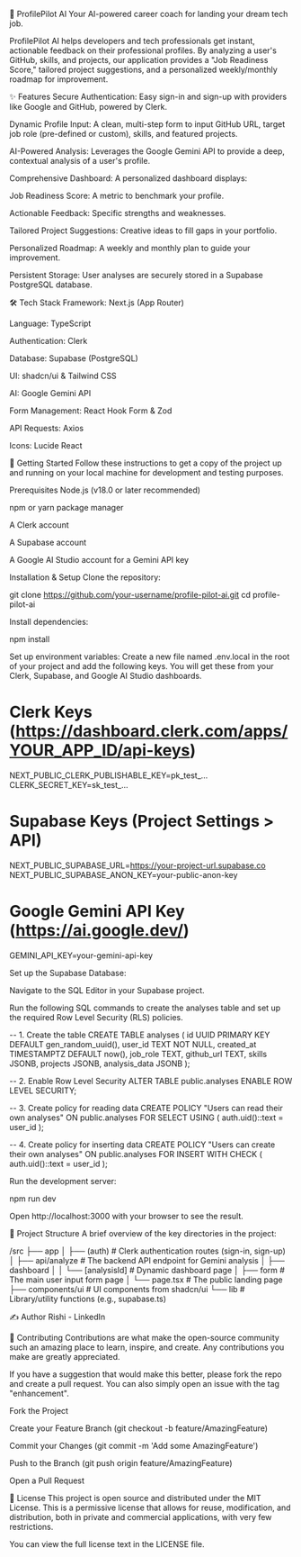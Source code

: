 🚀 ProfilePilot AI
Your AI-powered career coach for landing your dream tech job.

ProfilePilot AI helps developers and tech professionals get instant, actionable feedback on their professional profiles. By analyzing a user's GitHub, skills, and projects, our application provides a "Job Readiness Score," tailored project suggestions, and a personalized weekly/monthly roadmap for improvement.

✨ Features
Secure Authentication: Easy sign-in and sign-up with providers like Google and GitHub, powered by Clerk.

Dynamic Profile Input: A clean, multi-step form to input GitHub URL, target job role (pre-defined or custom), skills, and featured projects.

AI-Powered Analysis: Leverages the Google Gemini API to provide a deep, contextual analysis of a user's profile.

Comprehensive Dashboard: A personalized dashboard displays:

Job Readiness Score: A metric to benchmark your profile.

Actionable Feedback: Specific strengths and weaknesses.

Tailored Project Suggestions: Creative ideas to fill gaps in your portfolio.

Personalized Roadmap: A weekly and monthly plan to guide your improvement.

Persistent Storage: User analyses are securely stored in a Supabase PostgreSQL database.

🛠️ Tech Stack
Framework: Next.js (App Router)

Language: TypeScript

Authentication: Clerk

Database: Supabase (PostgreSQL)

UI: shadcn/ui & Tailwind CSS

AI: Google Gemini API

Form Management: React Hook Form & Zod

API Requests: Axios

Icons: Lucide React

🏁 Getting Started
Follow these instructions to get a copy of the project up and running on your local machine for development and testing purposes.

Prerequisites
Node.js (v18.0 or later recommended)

npm or yarn package manager

A Clerk account

A Supabase account

A Google AI Studio account for a Gemini API key

Installation & Setup
Clone the repository:

git clone https://github.com/your-username/profile-pilot-ai.git
cd profile-pilot-ai

Install dependencies:

npm install

Set up environment variables:
Create a new file named .env.local in the root of your project and add the following keys. You will get these from your Clerk, Supabase, and Google AI Studio dashboards.

# Clerk Keys (https://dashboard.clerk.com/apps/YOUR_APP_ID/api-keys)
NEXT_PUBLIC_CLERK_PUBLISHABLE_KEY=pk_test_...
CLERK_SECRET_KEY=sk_test_...

# Supabase Keys (Project Settings > API)
NEXT_PUBLIC_SUPABASE_URL=https://your-project-url.supabase.co
NEXT_PUBLIC_SUPABASE_ANON_KEY=your-public-anon-key

# Google Gemini API Key (https://ai.google.dev/)
GEMINI_API_KEY=your-gemini-api-key

Set up the Supabase Database:

Navigate to the SQL Editor in your Supabase project.

Run the following SQL commands to create the analyses table and set up the required Row Level Security (RLS) policies.

-- 1. Create the table
CREATE TABLE analyses (
  id UUID PRIMARY KEY DEFAULT gen_random_uuid(),
  user_id TEXT NOT NULL,
  created_at TIMESTAMPTZ DEFAULT now(),
  job_role TEXT,
  github_url TEXT,
  skills JSONB,
  projects JSONB,
  analysis_data JSONB
);

-- 2. Enable Row Level Security
ALTER TABLE public.analyses ENABLE ROW LEVEL SECURITY;

-- 3. Create policy for reading data
CREATE POLICY "Users can read their own analyses"
ON public.analyses FOR SELECT
USING ( auth.uid()::text = user_id );

-- 4. Create policy for inserting data
CREATE POLICY "Users can create their own analyses"
ON public.analyses FOR INSERT
WITH CHECK ( auth.uid()::text = user_id );

Run the development server:

npm run dev

Open http://localhost:3000 with your browser to see the result.

📂 Project Structure
A brief overview of the key directories in the project:

/src
├── app
│   ├── (auth)          # Clerk authentication routes (sign-in, sign-up)
│   ├── api/analyze     # The backend API endpoint for Gemini analysis
│   ├── dashboard
│   │   └── [analysisId]  # Dynamic dashboard page
│   ├── form            # The main user input form page
│   └── page.tsx        # The public landing page
├── components/ui       # UI components from shadcn/ui
└── lib                 # Library/utility functions (e.g., supabase.ts)

✍️ Author
Rishi - LinkedIn

🤝 Contributing
Contributions are what make the open-source community such an amazing place to learn, inspire, and create. Any contributions you make are greatly appreciated.

If you have a suggestion that would make this better, please fork the repo and create a pull request. You can also simply open an issue with the tag "enhancement".

Fork the Project

Create your Feature Branch (git checkout -b feature/AmazingFeature)

Commit your Changes (git commit -m 'Add some AmazingFeature')

Push to the Branch (git push origin feature/AmazingFeature)

Open a Pull Request

📜 License
This project is open source and distributed under the MIT License. This is a permissive license that allows for reuse, modification, and distribution, both in private and commercial applications, with very few restrictions.

You can view the full license text in the LICENSE file.
